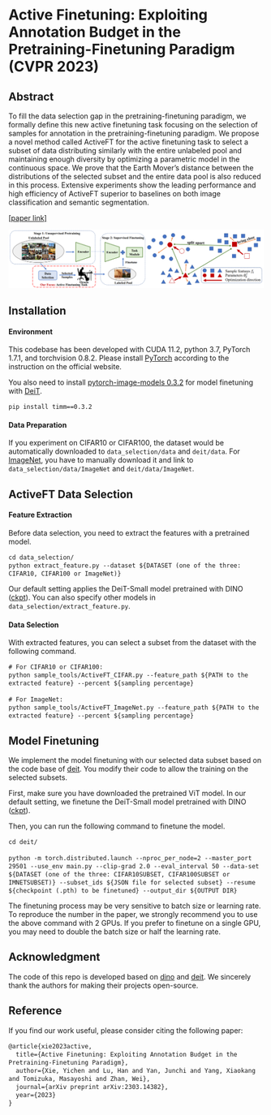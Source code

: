 # Active Finetuning: Exploiting Annotation Budget in the Pretraining-Finetuning Paradigm (CVPR 2023)
## Abstract

To fill the data selection gap in the pretraining-finetuning paradigm, we formally define this new active finetuning task focusing on the selection of samples for annotation in the pretraining-finetuning paradigm. We propose a novel method called ActiveFT for the active finetuning task to select a subset of data distributing similarly with the entire unlabeled pool and maintaining enough diversity by optimizing a parametric model in the continuous space. We prove that the Earth Mover’s distance between the distributions of the selected subset and the entire data pool is also reduced in this process. Extensive experiments show the leading performance and high efficiency of ActiveFT superior to baselines on both image classification and semantic segmentation.

[[paper link]](https://arxiv.org/abs/2303.14382)

![overview](overview.png)

## Installation

#### Environment

This codebase has been developed with CUDA 11.2, python 3.7, PyTorch 1.7.1, and torchvision 0.8.2. Please install [PyTorch](https://pytorch.org/) according to the instruction on the official website.

You also need to install [pytorch-image-models 0.3.2](https://github.com/rwightman/pytorch-image-models) for model finetuning with [DeiT](https://github.com/facebookresearch/deit/blob/main/README_deit.md).

```
pip install timm==0.3.2
```

#### Data Preparation

If you experiment on CIFAR10 or CIFAR100, the dataset would be automatically downloaded to `data_selection/data` and `deit/data`. For [ImageNet](https://www.image-net.org/), you have to manually download it and link to `data_selection/data/ImageNet` and `deit/data/ImageNet`. 

## ActiveFT Data Selection

#### Feature Extraction

Before data selection, you need to extract the features with a pretrained model. 

```
cd data_selection/
python extract_feature.py --dataset ${DATASET (one of the three: CIFAR10, CIFAR100 or ImageNet)}
```

Our default setting applies the DeiT-Small model pretrained with DINO ([ckpt](https://dl.fbaipublicfiles.com/dino/dino_deitsmall16_pretrain/dino_deitsmall16_pretrain.pth)). You can also specify other models in `data_selection/extract_feature.py`.

#### Data Selection

With extracted features, you can select a subset from the dataset with the following command.

```
# For CIFAR10 or CIFAR100:
python sample_tools/ActiveFT_CIFAR.py --feature_path ${PATH to the extracted feature} --percent ${sampling percentage}

# For ImageNet:
python sample_tools/ActiveFT_ImageNet.py --feature_path ${PATH to the extracted feature} --percent ${sampling percentage}
```



## Model Finetuning

We implement the model finetuning with our selected data subset based on the code base of [deit](https://github.com/facebookresearch/deit). You modify their code to allow the training on the selected subsets.

First, make sure you have downloaded the pretrained ViT model. In our default setting, we finetune the DeiT-Small model pretrained with DINO ([ckpt](https://dl.fbaipublicfiles.com/dino/dino_deitsmall16_pretrain/dino_deitsmall16_pretrain.pth)).

Then, you can run the following command to finetune the model.

```
cd deit/

python -m torch.distributed.launch --nproc_per_node=2 --master_port 29501 --use_env main.py --clip-grad 2.0 --eval_interval 50 --data-set ${DATASET (one of the three: CIFAR10SUBSET, CIFAR100SUBSET or IMNETSUBSET)} --subset_ids ${JSON file for selected subset} --resume ${checkpoint (.pth) to be finetuned} --output_dir ${OUTPUT DIR}
```
The finetuning process may be very sensitive to batch size or learning rate. To reproduce the number in the paper, we strongly recommend you to use the above command with 2 GPUs. If you prefer to finetune on a single GPU, you may need to double the batch size or half the learning rate.

## Acknowledgment

The code of this repo is developed based on [dino](https://github.com/facebookresearch/dino) and [deit](https://github.com/facebookresearch/deit). We sincerely thank the authors for making their projects open-source.

## Reference

If you find our work useful, please consider citing the following paper:

```
@article{xie2023active,
  title={Active Finetuning: Exploiting Annotation Budget in the Pretraining-Finetuning Paradigm},
  author={Xie, Yichen and Lu, Han and Yan, Junchi and Yang, Xiaokang and Tomizuka, Masayoshi and Zhan, Wei},
  journal={arXiv preprint arXiv:2303.14382},
  year={2023}
}
```

